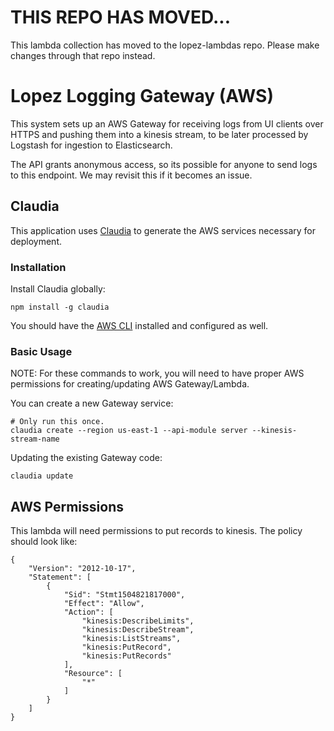 # THIS REPO HAS MOVED...
This lambda collection has moved to the lopez-lambdas repo. Please make changes through that repo instead.


# Lopez Logging Gateway (AWS)

This system sets up an AWS Gateway for receiving logs from UI clients over HTTPS and pushing them into a kinesis stream, to be later processed by Logstash for ingestion to Elasticsearch.

The API grants anonymous access, so its possible for anyone to send logs to this endpoint. We may revisit this if it becomes an issue.

## Claudia

This application uses [Claudia](https://github.com/claudiajs/claudia) to generate the AWS services necessary for deployment.

### Installation

Install Claudia globally:

    npm install -g claudia

You should have the [AWS CLI](https://aws.amazon.com/cli/) installed and configured as well.

### Basic Usage

NOTE: For these commands to work, you will need to have proper AWS permissions for creating/updating AWS Gateway/Lambda.

You can create a new Gateway service:

    # Only run this once.
    claudia create --region us-east-1 --api-module server --kinesis-stream-name

Updating the existing Gateway code:

    claudia update

## AWS Permissions

This lambda will need permissions to put records to kinesis. The policy should look like:

    {
        "Version": "2012-10-17",
        "Statement": [
            {
                "Sid": "Stmt1504821817000",
                "Effect": "Allow",
                "Action": [
                    "kinesis:DescribeLimits",
                    "kinesis:DescribeStream",
                    "kinesis:ListStreams",
                    "kinesis:PutRecord",
                    "kinesis:PutRecords"
                ],
                "Resource": [
                    "*"
                ]
            }
        ]
    }
